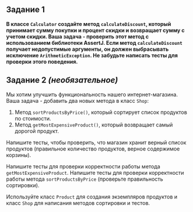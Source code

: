## Задание 1
**В классе `Calculator` создайте метод `calculateDiscount`, который принимает сумму покупки и процент скидки и возвращает сумму с учетом скидки. Ваша задача - проверить этот метод с использованием библиотеки AssertJ. Если метод `calculateDiscount` получает недопустимые аргументы, он должен выбрасывать исключение `ArithmeticException`. Не забудьте написать тесты для проверки этого поведения.**

## Задание 2 *(необязательное)*
Мы хотим улучшить функциональность нашего интернет-магазина. Ваша задача - добавить два новых метода в класс `Shop`:
1. Метод `sortProductsByPrice()`, который сортирует список продуктов по стоимости.
2. Метод `getMostExpensiveProduct()`, который возвращает самый дорогой продукт.

Напишите тесты, чтобы проверить, что магазин хранит верный список продуктов (правильное количество продуктов, верное содержимое корзины).

Напишите тесты для проверки корректности работы метода `getMostExpensiveProduct`. Напишите тесты для проверки корректности работы метода `sortProductsByPrice` (проверьте правильность сортировки).

Используйте класс `Product` для создания экземпляров продуктов и класс `Shop` для написания методов сортировки и тестов.
